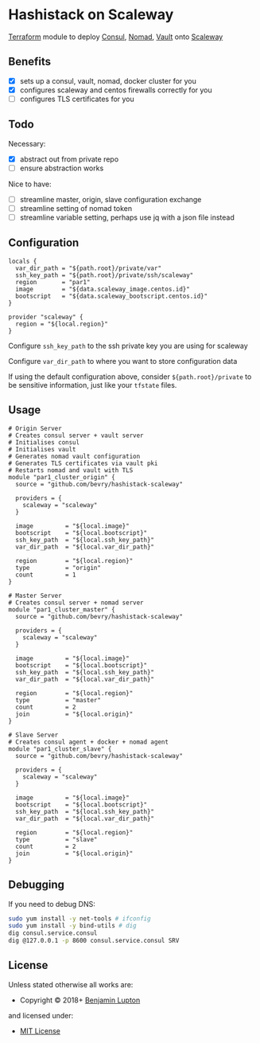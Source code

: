 # Hashistack on Scaleway

[Terraform](https://www.terraform.io) module to deploy [Consul](https://www.consul.io), [Nomad](https://www.nomadproject.io), [Vault](https://www.vaultproject.io) onto [Scaleway](https://www.scaleway.com)

## Benefits

- [x] sets up a consul, vault, nomad, docker cluster for you
- [x] configures scaleway and centos firewalls correctly for you
- [ ] configures TLS certificates for you

## Todo

Necessary:

- [x] abstract out from private repo
- [ ] ensure abstraction works

Nice to have:

- [ ] streamline master, origin, slave configuration exchange
- [ ] streamline setting of nomad token
- [ ] streamline variable setting, perhaps use jq with a json file instead

## Configuration

``` hcl
locals {
  var_dir_path = "${path.root}/private/var"
  ssh_key_path = "${path.root}/private/ssh/scaleway"
  region       = "par1"
  image        = "${data.scaleway_image.centos.id}"
  bootscript   = "${data.scaleway_bootscript.centos.id}"
}

provider "scaleway" {
  region = "${local.region}"
}
```

Configure `ssh_key_path` to the ssh private key you are using for scaleway

Configure `var_dir_path` to where you want to store configuration data

If using the default configuration above, consider `${path.root}/private` to be sensitive information, just like your `tfstate` files.

## Usage

``` hcl
# Origin Server
# Creates consul server + vault server
# Initialises consul
# Initialises vault
# Generates nomad vault configuration
# Generates TLS certificates via vault pki
# Restarts nomad and vault with TLS
module "par1_cluster_origin" {
  source = "github.com/bevry/hashistack-scaleway"

  providers = {
    scaleway = "scaleway"
  }

  image         = "${local.image}"
  bootscript    = "${local.bootscript}"
  ssh_key_path  = "${local.ssh_key_path}"
  var_dir_path  = "${local.var_dir_path}"

  region        = "${local.region}"
  type          = "origin"
  count         = 1
}

# Master Server
# Creates consul server + nomad server
module "par1_cluster_master" {
  source = "github.com/bevry/hashistack-scaleway"

  providers = {
    scaleway = "scaleway"
  }

  image         = "${local.image}"
  bootscript    = "${local.bootscript}"
  ssh_key_path  = "${local.ssh_key_path}"
  var_dir_path  = "${local.var_dir_path}"

  region        = "${local.region}"
  type          = "master"
  count         = 2
  join          = "${local.origin}"
}

# Slave Server
# Creates consul agent + docker + nomad agent
module "par1_cluster_slave" {
  source = "github.com/bevry/hashistack-scaleway"

  providers = {
    scaleway = "scaleway"
  }

  image         = "${local.image}"
  bootscript    = "${local.bootscript}"
  ssh_key_path  = "${local.ssh_key_path}"
  var_dir_path  = "${local.var_dir_path}"

  region        = "${local.region}"
  type          = "slave"
  count         = 2
  join          = "${local.origin}"
}
```


## Debugging

If you need to debug DNS:

``` bash
sudo yum install -y net-tools # ifconfig
sudo yum install -y bind-utils # dig
dig consul.service.consul
dig @127.0.0.1 -p 8600 consul.service.consul SRV
```

<!-- LICENSE/ -->

## License

Unless stated otherwise all works are:

- Copyright &copy; 2018+ [Benjamin Lupton](https://balupton.com)

and licensed under:

- [MIT License](http://spdx.org/licenses/MIT.html)

<!-- /LICENSE -->
